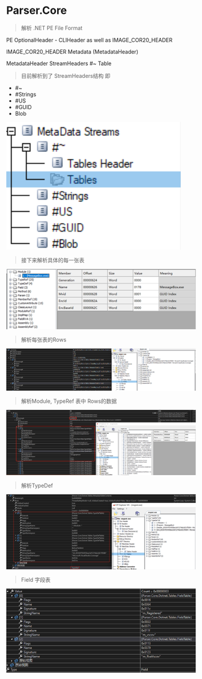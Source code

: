 # Parser.Core

> 解析 .NET PE File Format

PE OptionalHeader - CLIHeader as well as IMAGE_COR20_HEADER

IMAGE_COR20_HEADER
	Metadata (MetadataHeader)

MetadataHeader
	StreamHeaders
	#~ Table



> 目前解析到了 StreamHeaders结构 即

* #~
* #Strings
* #US
* #GUID
* Blob

![image-20230312163937879](image/image-20230312163937879.png)



> 接下来解析具体的每一张表



![image-20230312163918048](image/image-20230312163918048.png)



> 解析每张表的Rows



![image-20230313153309622](image/image-20230313153309622.png)





> 解析Module,  TypeRef 表中 Rows的数据



![image-20230318150840123](README.assets/image-20230318150840123.png)



> 解析TypeDef



![image-20230318155710702](README.assets/image-20230318155710702.png)



> Field 字段表

![image-20230318160811483](README.assets/image-20230318160811483.png)
